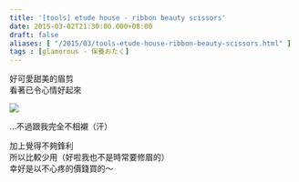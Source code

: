 ```yaml
---
title: '[tools] etude house - ribbon beauty scissors'
date: 2015-03-02T21:30:00.000+08:00
draft: false
aliases: [ "/2015/03/tools-etude-house-ribbon-beauty-scissors.html" ]
tags : [glamorous - 保養おたく]
---
```


好可愛甜美的眉剪  
看著已令心情好起來  

[![](https://farm9.staticflickr.com/8615/16670936591_83bfc50ae6_z.jpg)](https://farm9.staticflickr.com/8615/16670936591_83bfc50ae6_z.jpg)

...不過跟我完全不相襯（汗）  
  
加上覺得不夠鋒利  
所以比較少用（好啦我也不是時常要修眉的）  
幸好是以不心疼的價錢買的～